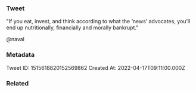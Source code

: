 ### Tweet
"If you eat, invest, and think according to what the ‘news’ advocates, you’ll end up nutritionally, financially and morally bankrupt." 
 
@naval

### Metadata
Tweet ID: 1515618820152569862
Created At: 2022-04-17T09:11:00.000Z

### Related

